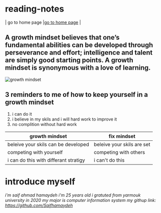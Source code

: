 # reading-notes
| go to home page |[go to home page](https://saifhamaydeh.github.io/reading-notes/home )  |
## A growth mindset believes that one’s fundamental abilities can be developed through perseverance and effort; intelligence and talent are simply good starting points. A growth mindset is synonymous with a love of learning.
![ growth mindset ](https://metrifit.com/wp-content/uploads/2020/08/growthmindsetlandscape.jpg)
## 3 reminders to me of how to keep yourself in a growth mindset
1. i can do it
2. i believe in my skils and i will hard work to improve it
3. no complition without hard work
 
|  growth mindset | fix mindset |
| ------------- | ------------- |
| beleive your skils can be developed | beleive your skils are set  |
| competing with yourself  | competing with others  |
| i can do this with differant stratigy  | i can't do this  |

# introduce myself
*i'm saif ahmad hamaydeh i'm 25 years old i gratuted from yarmouk university in 2020 
my major is computer information system  my githup link: https://github.com/Saifhamaydeh*
